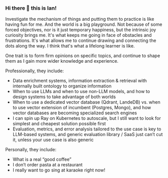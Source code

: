 ### Hi there 👋 this is Ian!

Investigate the mechanism of things and putting them to practice is like having fun for me. And the world is a big playground. Not because of some forced objectives, nor is it just temporary happiness, but the intrinsic joy curiosity brings me. It's what keeps me going in face of obstacles and frustrations. It's what allows me to continue drawing and connecting the dots along the way. I think that's what a lifelong learner is like.

One trait is to form firm opinions on specific topics, and continue to shape them as I gain more wider knowledge and experience. 

Professionally, they include:
- Data enrichment systems, information extraction & retrieval with internally built ontology to organize information
- When to use LLMs and when to use non-LLM models, and how to design systems to take advantage of both worlds
- When to use a dedicated vector database (Qdrant, LandeDB) vs. when to use vector extension of incumbent (Postgres, Mongo), and how vector databases are becoming specialized search engines
- I can spin up Ray on Kubernetes to autoscale, but I still want to look for simplest and cheapest solution possible first
- Evaluation, metrics, and error analysis tailored to the use case is key to LLM-based systems, and generic evaluation library / SaaS just can’t cut it, unless your use case is also generic

Personally, they include:
- What is a real “good coffee”
- I don’t order pasta at a restaurant
- I really want to go sing at karaoke right now!
